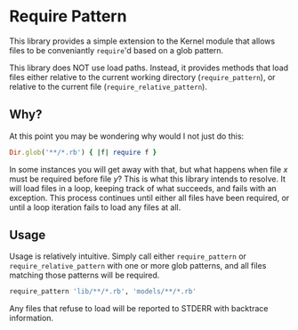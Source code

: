 Require Pattern
===============
This library provides a simple extension to the Kernel module that allows files to be conveniantly `require`'d based on a glob pattern.

This library does NOT use load paths. Instead, it provides methods that load files either relative to the current working directory (`require_pattern`), or relative to the current file (`require_relative_pattern`).

Why?
----
At this point you may be wondering why would I not just do this:

```ruby
Dir.glob('**/*.rb') { |f| require f }
```

In some instances you will get away with that, but what happens when file _x_ must be required before file _y_? This is what this library intends to resolve. It will load files in a loop, keeping track of what succeeds, and fails with an exception. This process continues until either all files have been required, or until a loop iteration fails to load any files at all.

Usage
-----
Usage is relatively intuitive. Simply call either `require_pattern` or `require_relative_pattern` with one or more glob patterns, and all files matching those patterns will be required.

```ruby
require_pattern 'lib/**/*.rb', 'models/**/*.rb'
```

Any files that refuse to load will be reported to STDERR with backtrace information.